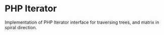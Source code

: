 # PHP Iterator

Implementation of PHP Iterator interface for traversing trees, and matrix in spiral direction.
